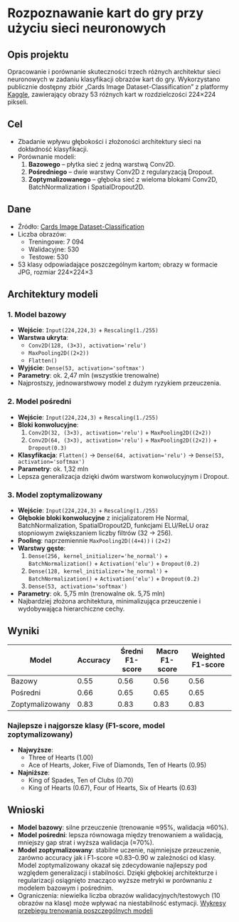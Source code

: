 # Rozpoznawanie kart do gry przy użyciu sieci neuronowych

## Opis projektu
Opracowanie i porównanie skuteczności trzech różnych architektur sieci neuronowych w zadaniu klasyfikacji obrazów kart do gry. Wykorzystano publicznie dostępny zbiór „Cards Image Dataset-Classification” z platformy [Kaggle](https://www.kaggle.com/datasets/gpiosenka/cards-image-datasetclassification/data), zawierający obrazy 53 różnych kart w rozdzielczości 224×224 pikseli.

## Cel
- Zbadanie wpływu głębokości i złożoności architektury sieci na dokładność klasyfikacji.
- Porównanie modeli:  
  1. **Bazowego** – płytka sieć z jedną warstwą Conv2D.  
  2. **Pośredniego** – dwie warstwy Conv2D z regularyzacją Dropout.  
  3. **Zoptymalizowanego** – głęboka sieć z wieloma blokami Conv2D, BatchNormalization i SpatialDropout2D.
 
## Dane
- Źródło: [Cards Image Dataset-Classification](https://www.kaggle.com/datasets/gpiosenka/cards-image-datasetclassification/data) 
- Liczba obrazów:  
  - Treningowe: 7 094  
  - Walidacyjne:   530  
  - Testowe:       530  
- 53 klasy odpowiadające poszczególnym kartom; obrazy w formacie JPG, rozmiar 224×224×3

## Architektury modeli
### 1. Model bazowy
- **Wejście**: `Input(224,224,3)` + `Rescaling(1./255)`
- **Warstwa ukryta**:  
  - `Conv2D(128, (3×3), activation='relu')`  
  - `MaxPooling2D((2×2))`  
  - `Flatten()`
- **Wyjście**: `Dense(53, activation='softmax')`
- **Parametry**: ok. 2,47 mln (wszystkie trenowalne)  
- Najprostszy, jednowarstwowy model z dużym ryzykiem przeuczenia.

### 2. Model pośredni
- **Wejście**: `Input(224,224,3)` + `Rescaling(1./255)`
- **Bloki konwolucyjne**:  
  1. `Conv2D(32, (3×3), activation='relu')` + `MaxPooling2D((2×2))`  
  2. `Conv2D(64, (3×3), activation='relu')` + `MaxPooling2D((2×2))` + `Dropout(0.3)`
- **Klasyfikacja**: `Flatten()` → `Dense(64, activation='relu')` → `Dense(53, activation='softmax')`
- **Parametry**: ok. 1,32 mln  
- Lepsza generalizacja dzięki dwóm warstwom konwolucyjnym i Dropout.

### 3. Model zoptymalizowany
- **Wejście**: `Input(224,224,3)` + `Rescaling(1./255)`
- **Głębokie bloki konwolucyjne** z inicjalizatorem He Normal, BatchNormalization, SpatialDropout2D, funkcjami ELU/ReLU oraz stopniowym zwiększaniem liczby filtrów (32 → 256).
- **Pooling**: naprzemiennie `MaxPooling2D((4×4))` i `(2×2)`
- **Warstwy gęste**:  
  1. `Dense(256, kernel_initializer='he_normal')` + `BatchNormalization()` + `Activation('elu')` + `Dropout(0.2)`  
  2. `Dense(128, kernel_initializer='he_normal')` + `BatchNormalization()` + `Activation('elu')` + `Dropout(0.2)`  
  3. `Dense(53, activation='softmax')`
- **Parametry**: ok. 5,75 mln (trenowalne ok. 5,75 mln)  
- Najbardziej złożona architektura, minimalizująca przeuczenie i wydobywająca hierarchiczne cechy.

## Wyniki

| Model           | Accuracy | Średni F1-score | Macro F1-score | Weighted F1-score |
|-----------------|----------|-----------------|----------------|-------------------|
| Bazowy          | 0.55     | 0.56            | 0.56           | 0.56              |
| Pośredni        | 0.66     | 0.65            | 0.65           | 0.65              |
| Zoptymalizowany | 0.83     | 0.83            | 0.83           | 0.83              |

### Najlepsze i najgorsze klasy (F1-score, model zoptymalizowany)
- **Najwyższe**:  
  - Three of Hearts (1.00)  
  - Ace of Hearts, Joker, Five of Diamonds, Ten of Hearts (0.95)
- **Najniższe**:  
  - King of Spades, Ten of Clubs (0.70)  
  - King of Hearts (0.67), Four of Hearts, Six of Hearts (0.63)
 
 ## Wnioski
- **Model bazowy**: silne przeuczenie (trenowanie ≈95%, walidacja ≈60%).  
- **Model pośredni**: lepsza równowaga między trenowaniem a walidacją, mniejszy gap strat i wyższa walidacja (≈70%).  
- **Model zoptymalizowany**: stabilne uczenie, najmniejsze przeuczenie, zarówno accuracy jak i F1-score ≈0.83–0.90 w zależności od klasy. Model zoptymalizowany okazał się zdecydowanie najlepszy pod względem generalizacji i stabilności. Dzięki głębokiej architekturze i regularizacji osiągnięto znacząco wyższe metryki w porównaniu z modelem bazowym i pośrednim.
- Ograniczenia: niewielka liczba obrazów walidacyjnych/testowych (10 obrazów na klasę) może wpływać na niestabilność estymacji.
[Wykresy przebiegu trenowania poszczególnych modeli](https://github.com/IamPawel/Playing_Card_Recognition_Using_Neural_Networks/blob/main/Rozpoznawanie%20kart%20do%20gry%20przy%20u%C5%BCyciu%20sieci%20neuronowych.pdf)
